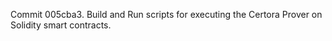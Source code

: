 Commit 005cba3.                    Build and Run scripts for executing the Certora Prover on Solidity smart contracts.